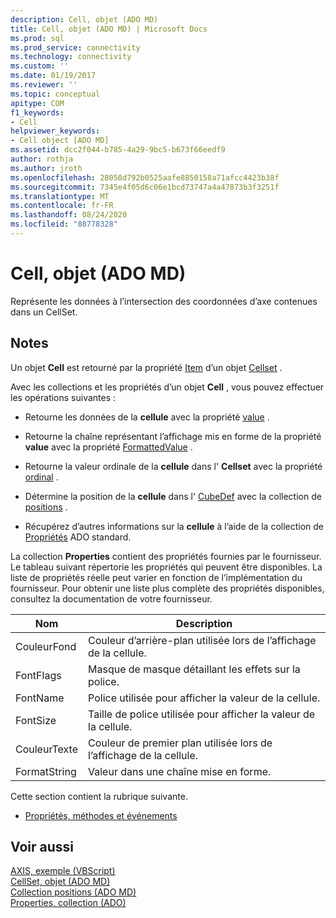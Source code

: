 ```yaml
---
description: Cell, objet (ADO MD)
title: Cell, objet (ADO MD) | Microsoft Docs
ms.prod: sql
ms.prod_service: connectivity
ms.technology: connectivity
ms.custom: ''
ms.date: 01/19/2017
ms.reviewer: ''
ms.topic: conceptual
apitype: COM
f1_keywords:
- Cell
helpviewer_keywords:
- Cell object [ADO MD]
ms.assetid: dcc2f044-b785-4a29-9bc5-b673f66eedf9
author: rothja
ms.author: jroth
ms.openlocfilehash: 28058d792b0525aafe8850158a71afcc4423b38f
ms.sourcegitcommit: 7345e4f05d6c06e1bcd73747a4a47873b3f3251f
ms.translationtype: MT
ms.contentlocale: fr-FR
ms.lasthandoff: 08/24/2020
ms.locfileid: "88778328"
---
```

# <a name="cell-object-ado-md"></a>Cell, objet (ADO MD)
Représente les données à l’intersection des coordonnées d’axe contenues dans un CellSet.  
  
## <a name="remarks"></a>Notes  
 Un objet **Cell** est retourné par la propriété [Item](./item-property-ado-md-cellset.md) d’un objet [Cellset](./cellset-object-ado-md.md) .  
  
 Avec les collections et les propriétés d’un objet **Cell** , vous pouvez effectuer les opérations suivantes :  
  
-   Retourne les données de la **cellule** avec la propriété [value](./value-property-ado-md.md) .  
  
-   Retourne la chaîne représentant l’affichage mis en forme de la propriété **value** avec la propriété [FormattedValue](./formattedvalue-property-ado-md.md) .  
  
-   Retourne la valeur ordinale de la **cellule** dans l' **Cellset** avec la propriété [ordinal](./ordinal-property-ado-md-cell.md) .  
  
-   Détermine la position de la **cellule** dans l' [CubeDef](./cubedef-object-ado-md.md) avec la collection de [positions](./positions-collection-ado-md.md) .  
  
-   Récupérez d’autres informations sur la **cellule** à l’aide de la collection de [Propriétés](../ado-api/properties-collection-ado.md) ADO standard.  
  
 La collection **Properties** contient des propriétés fournies par le fournisseur. Le tableau suivant répertorie les propriétés qui peuvent être disponibles. La liste de propriétés réelle peut varier en fonction de l’implémentation du fournisseur. Pour obtenir une liste plus complète des propriétés disponibles, consultez la documentation de votre fournisseur.  
  
|Nom|Description|  
|----------|-----------------|  
|CouleurFond|Couleur d’arrière-plan utilisée lors de l’affichage de la cellule.|  
|FontFlags|Masque de masque détaillant les effets sur la police.|  
|FontName|Police utilisée pour afficher la valeur de la cellule.|  
|FontSize|Taille de police utilisée pour afficher la valeur de la cellule.|  
|CouleurTexte|Couleur de premier plan utilisée lors de l’affichage de la cellule.|  
|FormatString|Valeur dans une chaîne mise en forme.|  
  
 Cette section contient la rubrique suivante.  
  
-   [Propriétés, méthodes et événements](./cell-object-properties-methods-and-events.md)  
  
## <a name="see-also"></a>Voir aussi  
 [AXIS, exemple (VBScript)](./axis-example-vbscript.md)   
 [CellSet, objet (ADO MD)](./cellset-object-ado-md.md)   
 [Collection positions (ADO MD)](./positions-collection-ado-md.md)   
 [Properties, collection (ADO)](../ado-api/properties-collection-ado.md)